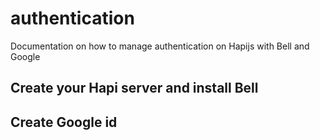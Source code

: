 # authentication
Documentation on how to manage authentication on Hapijs with Bell and Google

## Create your Hapi server and install Bell
## Create Google id
